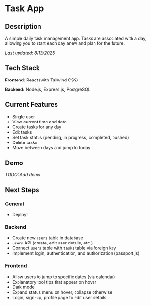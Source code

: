 # Task App
## Description
A simple daily task management app. Tasks are associated with a day, allowing you to start each day anew and plan for the future.

*Last updated: 8/13/2025*

## Tech Stack
**Frontend:** React (with Tailwind CSS)

**Backend:** Node.js, Express.js, PostgreSQL

## Current Features

- Single user 
- View current time and date
- Create tasks for any day
- Edit tasks
- Set task status (pending, in progress, completed, pushed)
- Delete tasks
- Move between days and jump to today

## Demo

*TODO: Add demo*

## Next Steps

### General
- Deploy!

### Backend
- Create new `users` table in database
- `users` API (create, edit user details, etc.)
- Connect `users` table with `tasks` table via foreign key
- Implement login, authentication, and authorization (passport.js)

### Frontend
- Allow users to jump to specific dates (via calendar)
- Explanatory tool tips that appear on hover
- Dark mode
- Expand status menu on hover, collapse otherwise
- Login, sign-up, profile page to edit user details